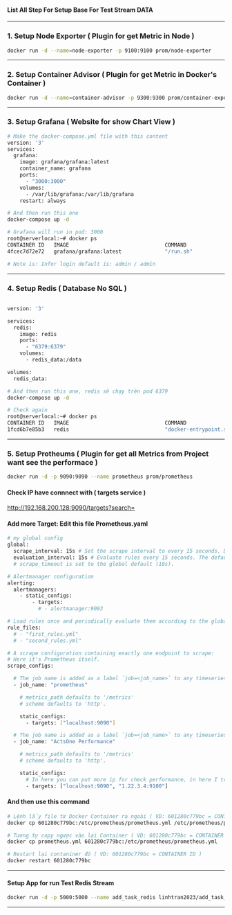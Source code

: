#### List All Step For Setup Base For Test Stream DATA

----

### 1. Setup Node Exporter ( Plugin for get Metric in Node )
```bash
docker run -d --name=node-exporter -p 9100:9100 prom/node-exporter
```

----

### 2. Setup Container Advisor ( Plugin for get Metric in Docker's Container )
```bash
docker run -d --name=container-advisor -p 9300:9300 prom/container-exporter
```

----

### 3. Setup Grafana ( Website for show Chart View )

```bash 
# Make the docker-compose.yml file with this content 
version: '3'
services:
  grafana:
    image: grafana/grafana:latest
    container_name: grafana
    ports:
      - "3000:3000"
    volumes:
      - /var/lib/grafana:/var/lib/grafana
    restart: always

# And then run this one 
docker-compose up -d

# Grafana will run in pod: 3000
root@serverlocal:~# docker ps
CONTAINER ID   IMAGE                               COMMAND                  CREATED          STATUS             PORTS                                       NAMES
4fcec7d72e72   grafana/grafana:latest              "/run.sh"                4 hours ago      Up About an hour   0.0.0.0:3000->3000/tcp, :::3000->3000/tcp   grafana

# Note is: Infor login default is: admin / admin 
```

----

### 4. Setup Redis ( Database No SQL )

```bash

version: '3'

services:
  redis:
    image: redis
    ports:
      - "6379:6379"
    volumes:
      - redis_data:/data

volumes:
  redis_data:

# And then run this one, redis sẽ chạy trên pod 6379
docker-compose up -d

# Check again 
root@serverlocal:~# docker ps
CONTAINER ID   IMAGE                               COMMAND                  CREATED              STATUS              PORTS                                       NAMES
1fcd6b7e85b3   redis                               "docker-entrypoint.s…"   About a minute ago   Up About a minute   0.0.0.0:6379->6379/tcp

```

----

### 5. Setup Protheums ( Plugin for get all Metrics from Project want see the performace )

```bash
docker run -d -p 9090:9090 --name prometheus prom/prometheus
```

#### Check IP have connnect with ( targets service )
http://192.168.200.128:9090/targets?search=

#### Add more Target: Edit this file Prometheus.yaml
```bash
# my global config
global:
  scrape_interval: 15s # Set the scrape interval to every 15 seconds. Default is every 1 minute.
  evaluation_interval: 15s # Evaluate rules every 15 seconds. The default is every 1 minute.
  # scrape_timeout is set to the global default (10s).

# Alertmanager configuration
alerting:
  alertmanagers:
    - static_configs:
        - targets:
          # - alertmanager:9093

# Load rules once and periodically evaluate them according to the global 'evaluation_interval'.
rule_files:
  # - "first_rules.yml"
  # - "second_rules.yml"

# A scrape configuration containing exactly one endpoint to scrape:
# Here it's Prometheus itself.
scrape_configs:

  # The job name is added as a label `job=<job_name>` to any timeseries scraped from this config.
  - job_name: "prometheus"

    # metrics_path defaults to '/metrics'
    # scheme defaults to 'http'.

    static_configs:
      - targets: ["localhost:9090"]

  # The job name is added as a label `job=<job_name>` to any timeseries scraped from this config.
  - job_name: "ActsOne Performance"

    # metrics_path defaults to '/metrics'
    # scheme defaults to 'http'.

    static_configs:
      # In here you can put more ip for check performance, in here I trust make example
      - targets: ["localhost:9090", "1.22.3.4:9100"] 

```

#### And then use this command 

```bash 
# Lệnh lấy file từ Docker Container ra ngoài ( VD: 601280c779bc = CONTAINER ID )
docker cp 601280c779bc:/etc/prometheus/prometheus.yml /etc/prometheus/prometheus.yml

# Tương tự copy ngược vào lại Container ( VD: 601280c779bc = CONTAINER ID )
docker cp prometheus.yml 601280c779bc:/etc/prometheus/prometheus.yml

# Restart lại contaniner đó ( VD: 601280c779bc = CONTAINER ID )
docker restart 601280c779bc
```

----

#### Setup App for run Test Redis Stream 

```bash 
docker run -d -p 5000:5000 --name add_task_redis linhtran2023/add_task_redis:v11
```

----

